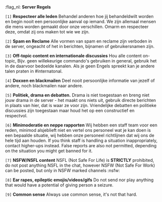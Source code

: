 :flag_nl: **Server Regels**

`[1]` **Respecteer alle leden** Behandel anderen hoe jij behandeldwilt worden en begin nooit een persoonlijke aanval op iemand. We zijn allemaal mensen die mens worden gemaakt door onze verschillen. Omarm en respecteer deze, omdat zij ons maken tot wie we zijn.

`[2]` **Spam en Reclame** Alle vormen van spam en reclame zijn verboden in de server, ongeacht of het in berichten, bijnamen of gebruikersnamen zijn.

`[3]` **Off-topic content en internationale discussies** Hou alle content on-topic, Bijv. geen willekeurige commando's gebruiken in general, gebruik het in de daarvoor bedoelde kanalen. Als je geen Engels spreekt kan je andere talen praten in #internatonal.

`[4]` **Doxxen en blackmailen** Deel nooit persoonlijke informatie van jezelf of andere, noch blackmailen naar andere.

`[5]` **Politiek, drama en debatten.** Drama is niet toegestaan en breng niet jouw drama in de server - het maakt ons niets uit, gebruik directe berichten in plaats van hier, dat is waar ze voor zijn. Vriendelijke debatten en politieke discussies zijn toegestaan maar houd het op een constructief en respectvol.

`[6]` **Minimoderatie en neppe rapporten** Wij hebben een staff team voor een reden, minimod alsjeblieft niet en vertel ons personeel wat je kan doen is een bepaalde situatie, wij hebben onze personeel richtlijnen dat wij ons de hele tijd aan houden. If you think staff is handling a situation inappropriately, contact higher-ups instead. False reports are also not permitted, depending on the situation you might get banned for it.

`[7]` **NSFW/NSFL content** NSFL (Not Safe For Life) is **STRICTLY** prohibited, do not post anything NSFL in the chat, however NSFW (Not Safe For Work) can be posted, but only in NSFW marked channels :nsfw:

`[8]` **Ear rapes, epileptic emojis/videos/gifs** Do not send nor play anything that would have a potential of giving person a seizure.

`[9]` **Common sense** Always use common sense, it's not that hard.